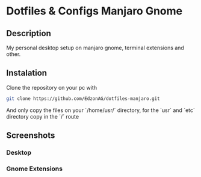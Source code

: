 # Dotfiles & Configs Manjaro Gnome
## Description
My personal desktop setup on manjaro gnome, terminal extensions and other.

## Instalation
Clone the repository on your pc with

```bash
git clone https://github.com/EdzonAG/dotfiles-manjaro.git
```

And only copy the files on your ´/home/usr/´ directory, for the ´usr´ and ´etc´ directory copy in the ´/´ route

## Screenshots

### Desktop

### Gnome Extensions
